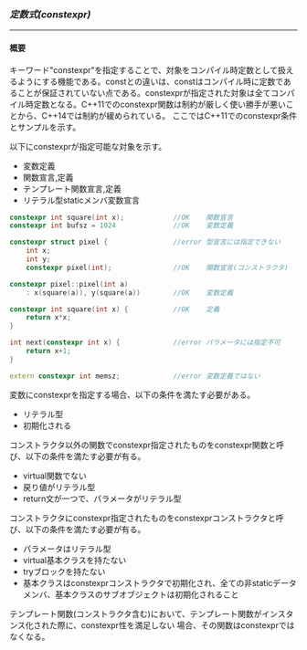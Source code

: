 ### *定数式(constexpr)*
---
#### 概要
キーワード"constexpr"を指定することで、対象をコンパイル時定数として扱えるようにする機能である。constとの違いは、constはコンパイル時に定数であることが保証されていない点である。constexprが指定された対象は全てコンパイル時定数となる。C++11でのconstexpr関数は制約が厳しく使い勝手が悪いことから、C++14では制約が緩められている。
ここではC++11でのconstexpr条件とサンプルを示す。

以下にconstexprが指定可能な対象を示す。

 * 変数定義
 * 関数宣言,定義
 * テンプレート関数宣言,定義
 * リテラル型staticメンバ変数宣言

```c++
constexpr int square(int x);            //OK    関数宣言
constexpr int bufsz = 1024              //OK    変数定義

constexpr struct pixel {                //error 型宣言には指定できない
    int x;
    int y;
    constexpr pixel(int);               //OK    関数宣言(コンストラクタ)

constexpr pixel::pixel(int a)
    : x(square(a)), y(square(a))        //OK    変数定義

constexpr int square(int x) {           //OK    定義
    return x*x;
}

int next(constexpr int x) {             //error パラメータには指定不可
    return x+1;
}

extern constexpr int memsz;             //error 変数定義ではない
```

変数にconstexprを指定する場合、以下の条件を満たす必要がある。
 * リテラル型
 * 初期化される

コンストラクタ以外の関数でconstexpr指定されたものをconstexpr関数と呼び、以下の条件を満たす必要が有る。
 * virtual関数でない
 * 戻り値がリテラル型
 * return文が一つで、パラメータがリテラル型

コンストラクタにconstexpr指定されたものをconstexprコンストラクタと呼び、以下の条件を満たす必要が有る。
 * パラメータはリテラル型
 * virtual基本クラスを持たない
 * tryブロックを持たない
 * 基本クラスはconstexprコンストラクタで初期化され、全ての非staticデータメンバ、基本クラスのサブオブジェクトは初期化されること

テンプレート関数(コンストラクタ含む)において、テンプレート関数がインスタンス化された際に、constexpr性を満足しない
場合、その関数はconstexprではなくなる。
